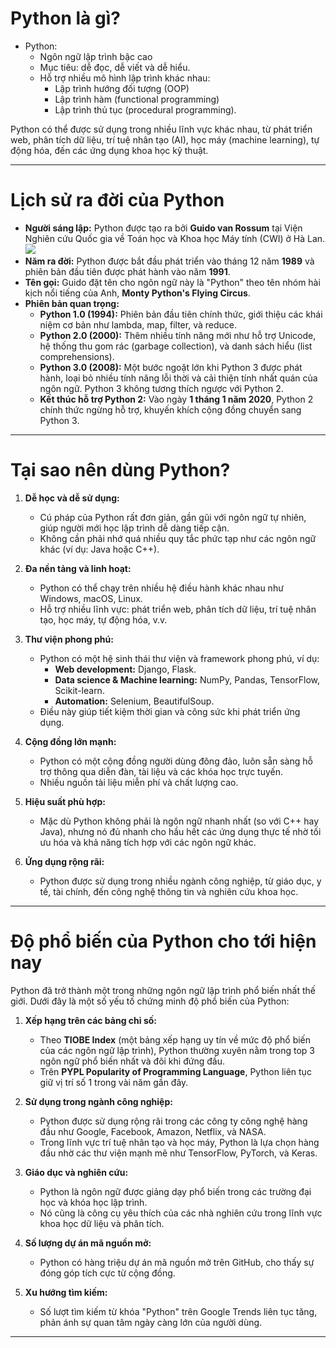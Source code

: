 # **Python là gì?**
- Python:
    - Ngôn ngữ lập trình bậc cao
    - Mục tiêu: dễ đọc, dễ viết và dễ hiểu.
    - Hỗ trợ nhiều mô hình lập trình khác nhau:
        - Lập trình hướng đối tượng (OOP)
        - Lập trình hàm (functional programming)
        - Lập trình thủ tục (procedural programming).

Python có thể được sử dụng trong nhiều lĩnh vực khác nhau, từ phát triển web, phân tích dữ liệu, trí tuệ nhân tạo (AI), học máy (machine learning), tự động hóa, đến các ứng dụng khoa học kỹ thuật.

---

# **Lịch sử ra đời của Python**
- **Người sáng lập:** Python được tạo ra bởi **Guido van Rossum** tại Viện Nghiên cứu Quốc gia về Toán học và Khoa học Máy tính (CWI) ở Hà Lan.
![](https://upload.wikimedia.org/wikipedia/commons/thumb/6/6b/Guido_van_Rossum_in_PyConUS24_%28cropped%29.jpg/440px-Guido_van_Rossum_in_PyConUS24_%28cropped%29.jpg)
- **Năm ra đời:** Python được bắt đầu phát triển vào tháng 12 năm **1989** và phiên bản đầu tiên được phát hành vào năm **1991**.
- **Tên gọi:** Guido đặt tên cho ngôn ngữ này là "Python" theo tên nhóm hài kịch nổi tiếng của Anh, **Monty Python's Flying Circus**.
- **Phiên bản quan trọng:**
  - **Python 1.0 (1994):** Phiên bản đầu tiên chính thức, giới thiệu các khái niệm cơ bản như lambda, map, filter, và reduce.
  - **Python 2.0 (2000):** Thêm nhiều tính năng mới như hỗ trợ Unicode, hệ thống thu gom rác (garbage collection), và danh sách hiểu (list comprehensions).
  - **Python 3.0 (2008):** Một bước ngoặt lớn khi Python 3 được phát hành, loại bỏ nhiều tính năng lỗi thời và cải thiện tính nhất quán của ngôn ngữ. Python 3 không tương thích ngược với Python 2.
  - **Kết thúc hỗ trợ Python 2:** Vào ngày **1 tháng 1 năm 2020**, Python 2 chính thức ngừng hỗ trợ, khuyến khích cộng đồng chuyển sang Python 3.

---

# **Tại sao nên dùng Python?**
1. **Dễ học và dễ sử dụng:**
   - Cú pháp của Python rất đơn giản, gần gũi với ngôn ngữ tự nhiên, giúp người mới học lập trình dễ dàng tiếp cận.
   - Không cần phải nhớ quá nhiều quy tắc phức tạp như các ngôn ngữ khác (ví dụ: Java hoặc C++).

2. **Đa nền tảng và linh hoạt:**
   - Python có thể chạy trên nhiều hệ điều hành khác nhau như Windows, macOS, Linux.
   - Hỗ trợ nhiều lĩnh vực: phát triển web, phân tích dữ liệu, trí tuệ nhân tạo, học máy, tự động hóa, v.v.

3. **Thư viện phong phú:**
   - Python có một hệ sinh thái thư viện và framework phong phú, ví dụ:
     - **Web development:** Django, Flask.
     - **Data science & Machine learning:** NumPy, Pandas, TensorFlow, Scikit-learn.
     - **Automation:** Selenium, BeautifulSoup.
   - Điều này giúp tiết kiệm thời gian và công sức khi phát triển ứng dụng.

4. **Cộng đồng lớn mạnh:**
   - Python có một cộng đồng người dùng đông đảo, luôn sẵn sàng hỗ trợ thông qua diễn đàn, tài liệu và các khóa học trực tuyến.
   - Nhiều nguồn tài liệu miễn phí và chất lượng cao.

5. **Hiệu suất phù hợp:**
   - Mặc dù Python không phải là ngôn ngữ nhanh nhất (so với C++ hay Java), nhưng nó đủ nhanh cho hầu hết các ứng dụng thực tế nhờ tối ưu hóa và khả năng tích hợp với các ngôn ngữ khác.

6. **Ứng dụng rộng rãi:**
   - Python được sử dụng trong nhiều ngành công nghiệp, từ giáo dục, y tế, tài chính, đến công nghệ thông tin và nghiên cứu khoa học.

---

# **Độ phổ biến của Python cho tới hiện nay**
Python đã trở thành một trong những ngôn ngữ lập trình phổ biến nhất thế giới. Dưới đây là một số yếu tố chứng minh độ phổ biến của Python:

1. **Xếp hạng trên các bảng chỉ số:**
   - Theo **TIOBE Index** (một bảng xếp hạng uy tín về mức độ phổ biến của các ngôn ngữ lập trình), Python thường xuyên nằm trong top 3 ngôn ngữ phổ biến nhất và đôi khi đứng đầu.
   - Trên **PYPL Popularity of Programming Language**, Python liên tục giữ vị trí số 1 trong vài năm gần đây.

2. **Sử dụng trong ngành công nghiệp:**
   - Python được sử dụng rộng rãi trong các công ty công nghệ hàng đầu như Google, Facebook, Amazon, Netflix, và NASA.
   - Trong lĩnh vực trí tuệ nhân tạo và học máy, Python là lựa chọn hàng đầu nhờ các thư viện mạnh mẽ như TensorFlow, PyTorch, và Keras.

3. **Giáo dục và nghiên cứu:**
   - Python là ngôn ngữ được giảng dạy phổ biến trong các trường đại học và khóa học lập trình.
   - Nó cũng là công cụ yêu thích của các nhà nghiên cứu trong lĩnh vực khoa học dữ liệu và phân tích.

4. **Số lượng dự án mã nguồn mở:**
   - Python có hàng triệu dự án mã nguồn mở trên GitHub, cho thấy sự đóng góp tích cực từ cộng đồng.

5. **Xu hướng tìm kiếm:**
   - Số lượt tìm kiếm từ khóa "Python" trên Google Trends liên tục tăng, phản ánh sự quan tâm ngày càng lớn của người dùng.

---